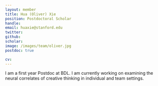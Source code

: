 ```yaml
---
layout: member
title: Hua (Oliver) Xie
position: Postdoctoral Scholar
handle: 
email: huaxie@stanford.edu
twitter: 
github: 
scholar: 
image: /images/team/oliver.jpg
postdoc: true

cv: 
---
```


I am a first year Postdoc at BDL. I am currently working on examining the neural correlates of creative thinking in individual and team settings. 